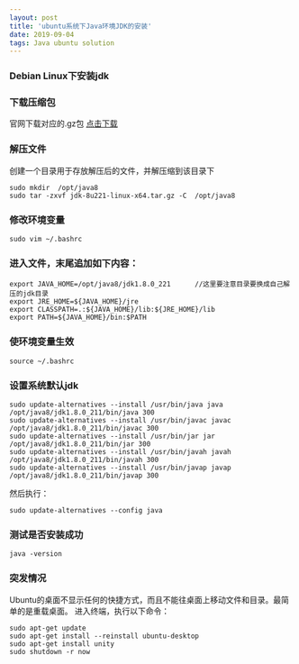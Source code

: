 ```yaml
---
layout: post
title: 'ubuntu系统下Java环境JDK的安装'
date: 2019-09-04
tags: Java ubuntu solution
---
```



### Debian Linux下安装jdk
### 下载压缩包
官网下载对应的.gz包 [点击下载](https://www.oracle.com/technetwork/java/javase/downloads/jdk8-downloads-2133151.html)
### 解压文件
创建一个目录用于存放解压后的文件，并解压缩到该目录下

```
sudo mkdir  /opt/java8
sudo tar -zxvf jdk-8u221-linux-x64.tar.gz -C  /opt/java8
```
### 修改环境变量
`sudo vim ~/.bashrc`

### 进入文件，末尾追加如下内容：
```
export JAVA_HOME=/opt/java8/jdk1.8.0_221      //这里要注意目录要换成自己解压的jdk目录
export JRE_HOME=${JAVA_HOME}/jre  
export CLASSPATH=.:${JAVA_HOME}/lib:${JRE_HOME}/lib  
export PATH=${JAVA_HOME}/bin:$PATH
```    
### 使环境变量生效
```
source ~/.bashrc
```
### 设置系统默认jdk
``` 
sudo update-alternatives --install /usr/bin/java java /opt/java8/jdk1.8.0_211/bin/java 300  
sudo update-alternatives --install /usr/bin/javac javac /opt/java8/jdk1.8.0_211/bin/javac 300  
sudo update-alternatives --install /usr/bin/jar jar /opt/java8/jdk1.8.0_211/bin/jar 300   
sudo update-alternatives --install /usr/bin/javah javah /opt/java8/jdk1.8.0_211/bin/javah 300   
sudo update-alternatives --install /usr/bin/javap javap /opt/java8/jdk1.8.0_211/bin/javap 300
```  
然后执行：
```
sudo update-alternatives --config java
```
### 测试是否安装成功
```
java -version
```
### 突发情况
Ubuntu的桌面不显示任何的快捷方式，而且不能往桌面上移动文件和目录。最简单的是重载桌面。 进入终端，执行以下命令：
```
sudo apt-get update
sudo apt-get install --reinstall ubuntu-desktop
sudo apt-get install unity
sudo shutdown -r now
```
